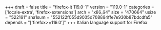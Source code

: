+++
draft = false
title = "firefox-it 119.0-1"
version = "119.0-1"
categories = ['locale-extra', 'firefox-extensions']
arch = "x86_64"
size = "470664"
usize = "522161"
sha1sum = "552122f055d9005d708864ffe7e930b87bdcdfa5"
depends = "['firefox>=119.0']"
+++
Italian language support for Firefox